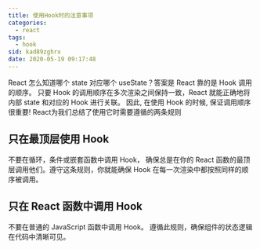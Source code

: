 ```yaml
---
title: 使用Hook时的注意事项
categories: 
  - react
tags: 
  - hook
sid: kad89zghrx
date: 2020-05-19 09:17:48
---
```

React 怎么知道哪个 state 对应哪个 useState？答案是 React 靠的是 Hook 调用的顺序。
只要 Hook 的调用顺序在多次渲染之间保持一致，React 就能正确地将内部 state 和对应的 Hook 进行关联。
因此, 在使用 Hook 的时候, 保证调用顺序很重要!  React为我们总结了使用它时需要遵循的两条规则

## 只在最顶层使用 Hook
不要在循环，条件或嵌套函数中调用 Hook， 确保总是在你的 React 函数的最顶层调用他们。遵守这条规则，你就能确保 Hook 在每一次渲染中都按照同样的顺序被调用。

## 只在 React 函数中调用 Hook
不要在普通的 JavaScript 函数中调用 Hook。 遵循此规则，确保组件的状态逻辑在代码中清晰可见。